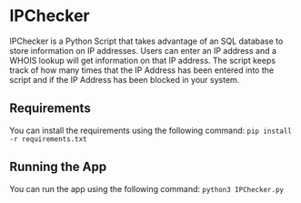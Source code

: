 # IPChecker
IPChecker is a Python Script that takes advantage of an SQL database to store information on IP addresses. Users can enter an IP address and a WHOIS lookup will get information on that IP address. The script keeps track of how many times that the IP Address has been entered into the script and if the IP Address has been blocked in your system.

## Requirements ##
You can install the requirements using the following command:
`pip install -r requirements.txt`

## Running the App ##
You can run the app using the following command:
`python3 IPChecker.py`
